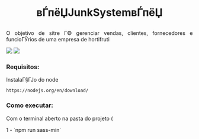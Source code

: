 <h1 align="center">вЃпёЏJunkSystemвЃпёЏ</h1>
<p align="justify"> O objetivo de sitre Г© gerenciar vendas, clientes, fornecedores e funcioГЎrios de uma empresa de hortifruti
</p>

<img src="https://img.shields.io/static/v1?label=HTML&message=Language&color="/>
<img src="https://img.shields.io/static/v1?label=CSS&message=Language&color="/>

<h3>Requisitos:</h3>
<p>InstalaГ§ГЈo do node</p> 

`https://nodejs.org/en/download/`

<h3>Como executar:</h3>
<p>Com o terminal aberto na pasta do projeto (</p> 
1 - `npm run sass-min`

